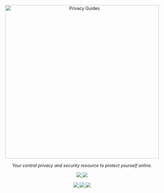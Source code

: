 <div align="center">
<a href="https://www.privacyguides.org">
	<img src="https://github.com/privacyguides/privacyguides.org/raw/main/assets/img/layout/privacy-guides-logo.svg" width="500px" alt="Privacy Guides" />
</a>
<p>
	<em>Your central privacy and security resource to protect yourself online.</em>
</p>
<p>
<a href="https://www.privacyguides.org">
	<img src="https://img.shields.io/uptimerobot/status/m786935055-1117e0819f5c23c651d46a17?label=website%20status">
</a>
<a href="https://opencollective.com/privacyguides">
	<img src="https://img.shields.io/opencollective/all/privacyguides">
</a>
</p>
<p>
<a href="https://www.reddit.com/r/PrivacyGuides/">
	<img src="https://img.shields.io/reddit/subreddit-subscribers/PrivacyGuides?label=Subscribe%20to%20r%2FPrivacyGuides&style=social">
</a>
<a href="https://twitter.com/privacy_guides">
	<img src="https://img.shields.io/twitter/follow/privacy_guides?style=social">
</a>
<a href="https://github.com/privacyguides/privacyguides.org/stargazers">
	<img src="https://img.shields.io/github/stars/privacyguides?style=social">
</a>
</p>
</div>
